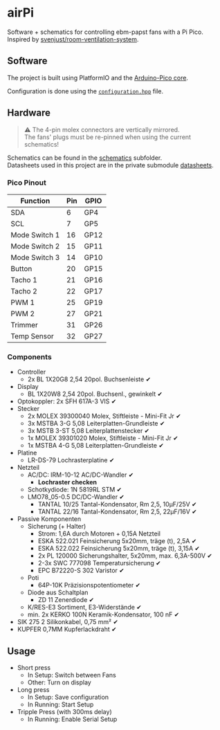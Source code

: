# airPi

Software + schematics for controlling ebm-papst fans with a Pi Pico.  
Inspired by [svenjust/room-ventilation-system](https://github.com/svenjust/room-ventilation-system).

## Software

The project is built using PlatformIO and the [Arduino-Pico core](https://github.com/earlephilhower/arduino-pico).

Configuration is done using the [`configuration.hpp`](code/include/configuration.hpp) file.

## Hardware

> ⚠ The 4-pin molex connectors are vertically mirrored.  
> The fans' plugs must be re-pinned when using the current schematics!

Schematics can be found in the [schematics](schematics/) subfolder.  
Datasheets used in this project are in the private submodule [datasheets](https://github.com/Wollwolke/airPi_datasheets/).

### Pico Pinout

| Function      | Pin | GPIO |
| ------------- | --- | ---- |
| SDA           | 6   | GP4  |
| SCL           | 7   | GP5  |
| Mode Switch 1 | 16  | GP12 |
| Mode Switch 2 | 15  | GP11 |
| Mode Switch 3 | 14  | GP10 |
| Button        | 20  | GP15 |
| Tacho 1       | 21  | GP16 |
| Tacho 2       | 22  | GP17 |
| PWM 1         | 25  | GP19 |
| PWM 2         | 27  | GP21 |
| Trimmer       | 31  | GP26 |
| Temp Sensor   | 32  | GP27 |

### Components

- Controller
  - 2x BL 1X20G8 2,54 20pol. Buchsenleiste ✔
- Display
  - BL 1X20W8 2,54 20pol. Buchsenl., gewinkelt ✔
- Optokoppler: 2x SFH 617A-3 VIS ✔
- Stecker
  - 2x MOLEX 39300040 Molex, Stiftleiste - Mini-Fit Jr ✔
  - 3x MSTBA 3-G 5,08 Leiterplatten-Grundleiste ✔
  - 3x MSTB 3-ST 5,08 Leiterplattenstecker ✔
  - 1x MOLEX 39301020 Molex, Stiftleiste - Mini-Fit Jr ✔
  - 1x MSTBA 4-G 5,08 Leiterplatten-Grundleiste ✔
- Platine
  - LR-DS-79 Lochrasterplatine ✔
- Netzteil
  - AC/DC: IRM-10-12 AC/DC-Wandler ✔
    - **Lochraster checken**
  - Schotkydiode: 1N 5819RL STM ✔
  - LMO78_05-0.5 DC/DC-Wandler ✔
    - TANTAL 10/25 Tantal-Kondensator, Rm 2,5, 10µF/25V ✔
    - TANTAL 22/16 Tantal-Kondensator, Rm 2,5, 22µF/16V ✔
- Passive Komponenten
  - Sicherung (+ Halter)
    - Strom: 1,6A durch Motoren + 0,15A Netzteil
    - ESKA 522.021 Feinsicherung 5x20mm, träge (t), 2,5A ✔
    - ESKA 522.022 Feinsicherung 5x20mm, träge (t), 3,15A ✔
    - 2x PL 120000 Sicherungshalter, 5x20mm, max. 6,3A-500V ✔
    - 2-3x SWC 777098 Temperatursicherung ✔
    - EPC B72220-S 302 Varistor ✔
  - Poti
    - 64P-10K Präzisionspotentiometer ✔
  - Diode aus Schaltplan
    - ZD 11 Zenerdiode ✔
  - K/RES-E3 Sortiment, E3-Widerstände ✔
  - min. 2x KERKO 100N Keramik-Kondensator, 100 nF ✔
- SIK 275 2 Silikonkabel, 0,75 mm² ✔
- KUPFER 0,7MM Kupferlackdraht ✔

## Usage

- Short press
  - In Setup: Switch between Fans
  - Other: Turn on display
- Long press
  - In Setup: Save configuration
  - In Running: Start Setup
- Tripple Press (with 300ms delay)
  - In Running: Enable Serial Setup
